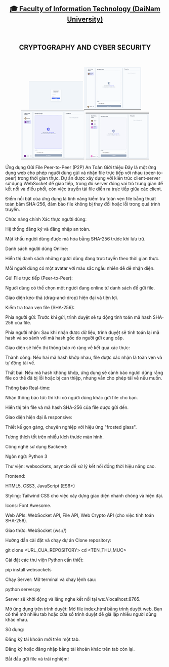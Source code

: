 <h2 align="center">
    <a href="https://dainam.edu.vn/vi/khoa-cong-nghe-thong-tin">
    🎓 Faculty of Information Technology (DaiNam University)
    </a>
</h2>
<br>
<h2 align="center">
   CRYPTOGRAPHY AND CYBER SECURITY
</h2>
<br>
<div align="center">
    <p align="center">
        <img src="Đăng nhập.png" alt="AIoTLab Logo" width="170"/>
        <img src="Chat.png" alt="AIoTLab Logo" width="180"/>
        <img src="chat2.png" alt="DaiNam University Logo" width="200"/>
        <img src="Chat3.png" alt="DaiNam University Logo" width="200"/>
    </p>
</div>
Ứng dụng Gửi File Peer-to-Peer (P2P) An Toàn
Giới thiệu
Đây là một ứng dụng web cho phép người dùng gửi và nhận file trực tiếp với nhau (peer-to-peer) trong thời gian thực. Dự án được xây dựng với kiến trúc client-server sử dụng WebSocket để giao tiếp, trong đó server đóng vai trò trung gian để kết nối và điều phối, còn việc truyền tải file diễn ra trực tiếp giữa các client.

Điểm nổi bật của ứng dụng là tính năng kiểm tra toàn vẹn file bằng thuật toán băm SHA-256, đảm bảo file không bị thay đổi hoặc lỗi trong quá trình truyền.

Chức năng chính
Xác thực người dùng:

Hệ thống đăng ký và đăng nhập an toàn.

Mật khẩu người dùng được mã hóa bằng SHA-256 trước khi lưu trữ.

Danh sách người dùng Online:

Hiển thị danh sách những người dùng đang trực tuyến theo thời gian thực.

Mỗi người dùng có một avatar với màu sắc ngẫu nhiên để dễ nhận diện.

Gửi File trực tiếp (Peer-to-Peer):

Người dùng có thể chọn một người đang online từ danh sách để gửi file.

Giao diện kéo-thả (drag-and-drop) hiện đại và tiện lợi.

Kiểm tra toàn vẹn file (SHA-256):

Phía người gửi: Trước khi gửi, trình duyệt sẽ tự động tính toán mã hash SHA-256 của file.

Phía người nhận: Sau khi nhận được dữ liệu, trình duyệt sẽ tính toán lại mã hash và so sánh với mã hash gốc do người gửi cung cấp.

Giao diện sẽ hiển thị thông báo rõ ràng về kết quả xác thực:

Thành công: Nếu hai mã hash khớp nhau, file được xác nhận là toàn vẹn và tự động tải về.

Thất bại: Nếu mã hash không khớp, ứng dụng sẽ cảnh báo người dùng rằng file có thể đã bị lỗi hoặc bị can thiệp, nhưng vẫn cho phép tải về nếu muốn.

Thông báo Real-time:

Nhận thông báo tức thì khi có người dùng khác gửi file cho bạn.

Hiển thị tên file và mã hash SHA-256 của file được gửi đến.

Giao diện hiện đại & responsive:

Thiết kế gọn gàng, chuyên nghiệp với hiệu ứng "frosted glass".

Tương thích tốt trên nhiều kích thước màn hình.

Công nghệ sử dụng
Backend:

Ngôn ngữ: Python 3

Thư viện: websockets, asyncio để xử lý kết nối đồng thời hiệu năng cao.

Frontend:

HTML5, CSS3, JavaScript (ES6+)

Styling: Tailwind CSS cho việc xây dựng giao diện nhanh chóng và hiện đại.

Icons: Font Awesome.

Web APIs: WebSocket API, File API, Web Crypto API (cho việc tính toán SHA-256).

Giao thức: WebSocket (ws://)

Hướng dẫn cài đặt và chạy dự án
Clone repository:

git clone <URL_CUA_REPOSITORY>
cd <TEN_THU_MUC>

Cài đặt các thư viện Python cần thiết:

pip install websockets

Chạy Server:
Mở terminal và chạy lệnh sau:

python server.py

Server sẽ khởi động và lắng nghe kết nối tại ws://localhost:8765.

Mở ứng dụng trên trình duyệt:
Mở file index.html bằng trình duyệt web. Bạn có thể mở nhiều tab hoặc cửa sổ trình duyệt để giả lập nhiều người dùng khác nhau.

Sử dụng:

Đăng ký tài khoản mới trên một tab.

Đăng ký hoặc đăng nhập bằng tài khoản khác trên tab còn lại.

Bắt đầu gửi file và trải nghiệm!
